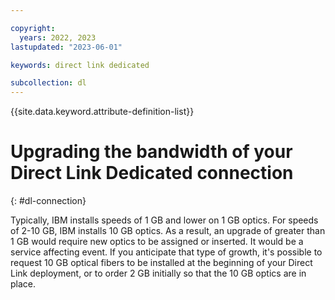 ```yaml
---

copyright:
  years: 2022, 2023
lastupdated: "2023-06-01"

keywords: direct link dedicated

subcollection: dl
---
```


{{site.data.keyword.attribute-definition-list}}

# Upgrading the bandwidth of your Direct Link Dedicated connection
{: #dl-connection}

Typically, IBM installs speeds of 1 GB and lower on 1 GB optics. For speeds of 2-10 GB, IBM installs 10 GB optics. As a result, an upgrade of greater than 1 GB would require new optics to be assigned or inserted. It would be a service affecting event. If you anticipate that type of growth, it's possible to request 10 GB optical fibers to be installed at the beginning of your Direct Link deployment, or to order 2 GB initially so that the 10 GB optics are in place.
